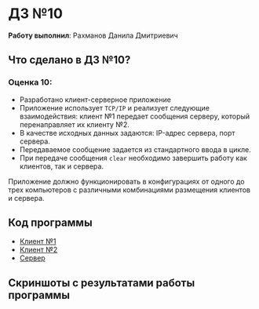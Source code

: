 # ДЗ №10

__Работу выполнил__: Рахманов Данила Дмитриевич

## Что сделано в ДЗ №10?

### Оценка 10:

- Разработано клиент-серверное приложение
- Приложение использует `TCP/IP` и реализует следующие взаимодействия: клиент №1 передает сообщения серверу, который перенаправляет их клиенту №2.
- В качестве исходных данных задаются: IP-адрес сервера, порт сервера.
- Передаваемое сообщение задается из стандартного ввода в цикле.
- При передаче сообщения `clear` необходимо завершить работу как клиентов, так и сервера.

Приложение должно функционировать в конфигурациях от одного до трех компьютеров с различными комбинациями размещения клиентов и сервера.

## Код программы

- [Клиент №1](client.cpp)
- [Клиент №2](client2.cpp)
- [Сервер](server.cpp)
  
## Скриншоты с результатами работы программы



